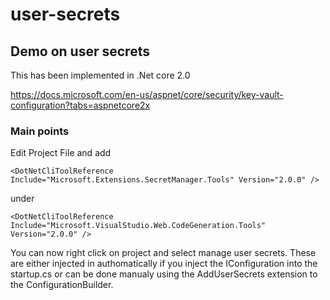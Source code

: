 
# user-secrets

## Demo on user secrets

This has been implemented in .Net core 2.0

https://docs.microsoft.com/en-us/aspnet/core/security/key-vault-configuration?tabs=aspnetcore2x

### Main points

Edit Project File and add 

`<DotNetCliToolReference Include="Microsoft.Extensions.SecretManager.Tools" Version="2.0.0" />`

under 

`<DotNetCliToolReference Include="Microsoft.VisualStudio.Web.CodeGeneration.Tools" Version="2.0.0" />`

You can now right click on project and select manage user secrets.  These are either injected in authomatically if you inject the IConfiguration into the startup.cs or can be done manualy using the AddUserSecrets extension to the ConfigurationBuilder.
